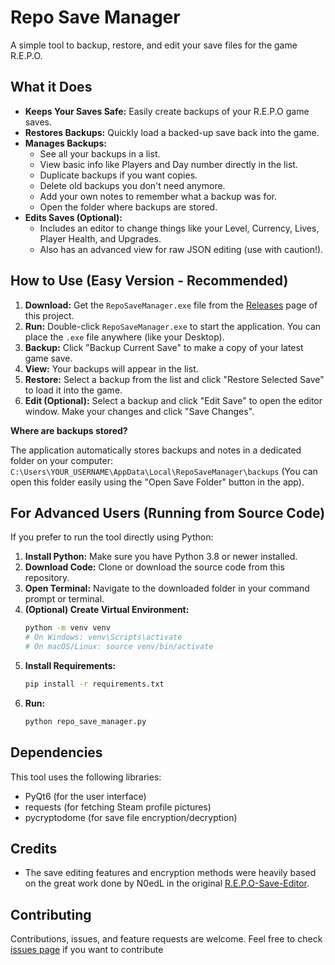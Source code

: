 # Repo Save Manager

A simple tool to backup, restore, and edit your save files for the game R.E.P.O.

## What it Does

*   **Keeps Your Saves Safe:** Easily create backups of your R.E.P.O game saves.
*   **Restores Backups:** Quickly load a backed-up save back into the game.
*   **Manages Backups:**
    *   See all your backups in a list.
    *   View basic info like Players and Day number directly in the list.
    *   Duplicate backups if you want copies.
    *   Delete old backups you don't need anymore.
    *   Add your own notes to remember what a backup was for.
    *   Open the folder where backups are stored.
*   **Edits Saves (Optional):**
    *   Includes an editor to change things like your Level, Currency, Lives, Player Health, and Upgrades.
    *   Also has an advanced view for raw JSON editing (use with caution!).

## How to Use (Easy Version - Recommended)

1.  **Download:** Get the `RepoSaveManager.exe` file from the [Releases](https://github.com/armand0e/Repo-Save-Manager/releases) page of this project.
2.  **Run:** Double-click `RepoSaveManager.exe` to start the application. You can place the `.exe` file anywhere (like your Desktop).
3.  **Backup:** Click "Backup Current Save" to make a copy of your latest game save.
4.  **View:** Your backups will appear in the list.
5.  **Restore:** Select a backup from the list and click "Restore Selected Save" to load it into the game.
6.  **Edit (Optional):** Select a backup and click "Edit Save" to open the editor window. Make your changes and click "Save Changes".

**Where are backups stored?**

The application automatically stores backups and notes in a dedicated folder on your computer:
`C:\Users\YOUR_USERNAME\AppData\Local\RepoSaveManager\backups`
(You can open this folder easily using the "Open Save Folder" button in the app).

## For Advanced Users (Running from Source Code)

If you prefer to run the tool directly using Python:

1.  **Install Python:** Make sure you have Python 3.8 or newer installed.
2.  **Download Code:** Clone or download the source code from this repository.
3.  **Open Terminal:** Navigate to the downloaded folder in your command prompt or terminal.
4.  **(Optional) Create Virtual Environment:**
    ```bash
    python -m venv venv
    # On Windows: venv\Scripts\activate
    # On macOS/Linux: source venv/bin/activate
    ```
5.  **Install Requirements:**
    ```bash
    pip install -r requirements.txt
    ```
6.  **Run:**
    ```bash
    python repo_save_manager.py
    ```

## Dependencies

This tool uses the following libraries:

*   PyQt6 (for the user interface)
*   requests (for fetching Steam profile pictures)
*   pycryptodome (for save file encryption/decryption)

## Credits

*   The save editing features and encryption methods were heavily based on the great work done by N0edL in the original [R.E.P.O-Save-Editor](https://github.com/N0edL/R.E.P.O-Save-Editor).

## Contributing

Contributions, issues, and feature requests are welcome. Feel free to check [issues page](https://github.com/armand0e/Repo-Save-Manager/issues) if you want to contribute
